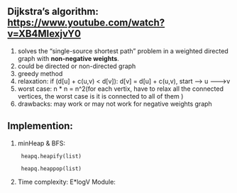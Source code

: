 ## Dijkstra’s algorithm: https://www.youtube.com/watch?v=XB4MIexjvY0
1. solves the “single-source shortest path” problem in a weighted directed graph with **non-negative weights**.
2. could be directed or non-directed graph
3. greedy method
4. relaxation: if (d[u] + c(u,v) < d[v]): d[v] = d[u] + c(u,v), start --> u --->v
5. worst case: n * n = n^2(for each vertix, have to relax all the connected vertices, the worst case is it is connected to all of them )
6. drawbacks: may work or may not work for negative weights graph
## Implemention:
1. minHeap & BFS: 

        heapq.heapify(list)
       
        heapq.heappop(list)
2. Time complexity: E*logV
Module:
